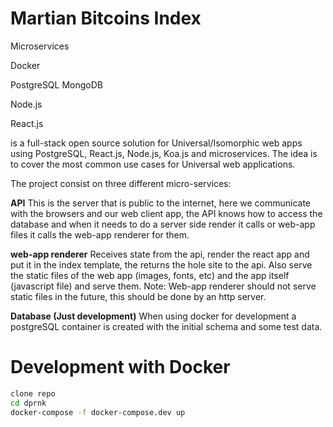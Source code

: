 
# Martian Bitcoins Index

Microservices

Docker

PostgreSQL
MongoDB

Node.js

React.js

 is a full-stack open source solution for Universal/Isomorphic web apps using PostgreSQL, React.js, Node.js, Koa.js and microservices. The idea is to cover the most common use cases for Universal web applications.

The project consist on three different micro-services:

__API__
This is the server that is public to the internet, here we communicate with the browsers and our web client app, the API knows how to access the database and when it needs to do a server side render it calls or web-app files it calls the web-app renderer for them.

__web-app renderer__
Receives state from the api, render the react app and put it in the index template, the returns the hole site to the api.
Also serve the static files of the web app (images, fonts, etc) and the app itself (javascript file) and serve them.
Note: Web-app renderer should not serve static files in the future, this should be done by an http server.

__Database (Just development)__
When using docker for development a postgreSQL container is created with the initial schema and some test data.

# Development with Docker

```sh
clone repo
cd dprnk
docker-compose -f docker-compose.dev up
```
